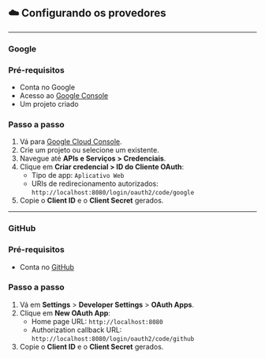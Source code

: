 ## ☁️ Configurando os provedores

---

### Google

### Pré-requisitos

- Conta no Google
- Acesso ao [Google Console](https://console.cloud.google.com/)
- Um projeto criado

### Passo a passo

1. Vá para [Google Cloud Console](https://console.cloud.google.com/).
2. Crie um projeto ou selecione um existente.
3. Navegue até **APIs e Serviços > Credenciais**.
4. Clique em **Criar credencial > ID do Cliente OAuth**:
    - Tipo de app: `Aplicativo Web`
    - URIs de redirecionamento autorizados: `http://localhost:8080/login/oauth2/code/google`
5. Copie o **Client ID** e o **Client Secret** gerados.

---

### GitHub

### Pré-requisitos

- Conta no [GitHub](https://github.com/)

### Passo a passo

1. Vá em **Settings** > **Developer Settings** > **OAuth Apps**.
2. Clique em **New OAuth App**:
    - Home page URL: `http://localhost:8080`
    - Authorization callback URL: `http://localhost:8080/login/oauth2/code/github`
3. Copie o **Client ID** e o **Client Secret** gerados.
